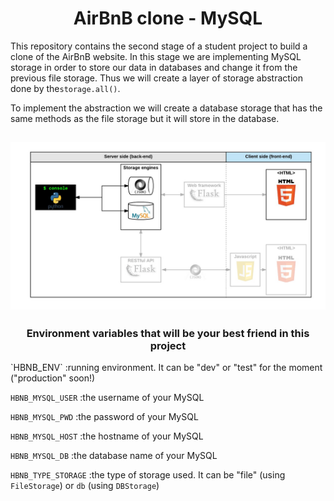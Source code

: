 <center> <h1>AirBnB clone - MySQL</h1> </center>

This repository contains the second stage of a student project to build a clone of the AirBnB website. In this stage we are implementing MySQL storage in order to store our data in databases and change it from the previous file storage. Thus we will create a layer of storage abstraction done by the`storage.all()`.

To implement the abstraction we will create a database storage that has the same methods as the file storage but it will store in the database.

![MySQL_architecture.png](Images/MySQL_architecture.png)
---

<center><h3>Environment variables that will be your best friend in this project</h3> </center>
`HBNB_ENV` :running environment. It can be "dev" or "test" for the moment ("production" soon!)

`HBNB_MYSQL_USER` :the username of your MySQL

`HBNB_MYSQL_PWD` :the password of your MySQL

`HBNB_MYSQL_HOST` :the hostname of your MySQL

`HBNB_MYSQL_DB` :the database name of your MySQL

`HBNB_TYPE_STORAGE` :the type of storage used. It can be "file" (using `FileStorage`) or `db` (using `DBStorage`)
